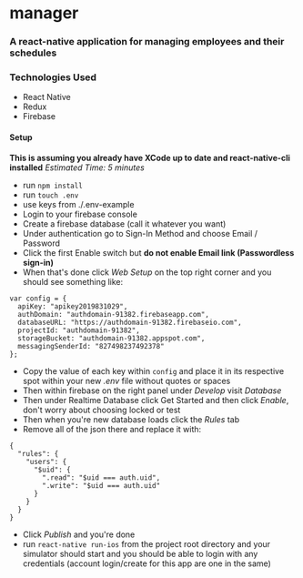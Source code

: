 # manager
### A react-native application for managing employees and their schedules

### Technologies Used
- React Native
- Redux
- Firebase

#### Setup
**This is assuming you already have XCode up to date and react-native-cli installed**
*Estimated Time: 5 minutes*

- run `npm install`
- run `touch .env`
- use keys from ./.env-example
- Login to your firebase console
- Create a firebase database (call it whatever you want)
- Under authentication go to Sign-In Method and choose Email / Password
- Click the first Enable switch but **do not enable Email link (Passwordless sign-in)**
- When that's done click *Web Setup* on the top right corner and you should see something like:
```
var config = {
  apiKey: "apikey2019831029",
  authDomain: "authdomain-91382.firebaseapp.com",
  databaseURL: "https://authdomain-91382.firebaseio.com",
  projectId: "authdomain-91382",
  storageBucket: "authdomain-91382.appspot.com",
  messagingSenderId: "827498237492378"
};
```
- Copy the value of each key within `config` and place it in its respective spot within your new *.env* file without quotes or spaces
- Then within firebase on the right panel under *Develop* visit *Database*
- Then under Realtime Database click Get Started and then click *Enable*, don't worry about choosing locked or test
- Then when you're new database loads click the *Rules* tab
- Remove all of the json there and replace it with:
```
{
  "rules": {
    "users": {
      "$uid": {
        ".read": "$uid === auth.uid",
        ".write": "$uid === auth.uid"
      }
    }
  }
}
```
- Click *Publish* and you're done
- run `react-native run-ios` from the project root directory and your simulator should start and you should be able to login with any credentials (account login/create for this app are one in the same)
